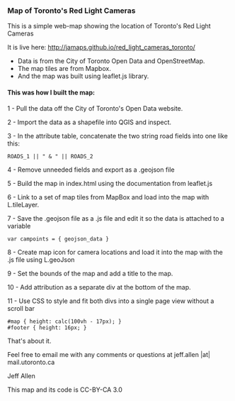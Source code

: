 ### Map of Toronto's Red Light Cameras

This is a simple web-map showing the location of Toronto's Red Light Cameras

It is live here: http://jamaps.github.io/red_light_cameras_toronto/

- Data is from the City of Toronto Open Data and OpenStreetMap.  
- The map tiles are from Mapbox.  
- And the map was built using leaflet.js library.

#### This was how I built the map:

1 - Pull the data off the City of Toronto's Open Data website.

2 - Import the data as a shapefile into QGIS and inspect.

3 - In the attribute table, concatenate the two string road fields into one like this:

    ROADS_1 || " & " || ROADS_2

4 - Remove unneeded fields and export as a .geojson file

5 - Build the map in index.html using the documentation from leaflet.js

6 - Link to a set of map tiles from MapBox and load into the map with L.tileLayer.

7 - Save the .geojson file as a .js file and edit it so the data is attached to a variable

    var campoints = { geojson_data }

8 - Create map icon for camera locations and load it into the map with the .js file using L.geoJson

9 - Set the bounds of the map and add a title to the map.

10 - Add attribution as a separate div at the bottom of the map.

11 - Use CSS to style and fit both divs into a single page view without a scroll bar

    #map { height: calc(100vh - 17px); }
    #footer { height: 16px; }

That's about it.

Feel free to email me with any comments or questions at jeff.allen |at| mail.utoronto.ca

Jeff Allen

This map and its code is CC-BY-CA 3.0


